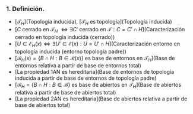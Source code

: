 ### 1. Definición.
- [$\mathcal T_H$](Topología inducida), [$\mathcal T_H$ es topología](Topología inducida) 
- [$C$ cerrado en $\mathcal T_H$ $\iff \exists C'$ cerrado en $\mathcal T : C = C' \cap H$](Caracterización cerrado en topología inducida (cerrado))
- [$U \in \mathcal E_H(x) \iff \exists U' \in \mathcal E(x) : U = U' \cap H$](Caracterización entorno en topología inducida (entorno topología padre))
- [$\mathcal B_H(x) = \{B \cap H : B \in \mathcal B(x) \}$ es base de entornos en $\mathcal T_H$](Base de entornos relativa a partir de base de entornos total)
- [La propiedad $1\textrm{AN}$ es hereditaria](Base de entornos de topología inducida a partir de base de entornos de topología padre)
- [$\mathcal B_H = \{B \cap H : B \in \mathcal B \}$ es base de abiertos en $\mathcal T_H$](Base de abiertos relativa a partir de base de abiertos total)
- [La propiedad $2 \textrm{AN}$ es hereditaria](Base de abiertos relativa a partir de base de abiertos total)

